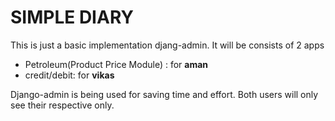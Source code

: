 # SIMPLE DIARY
This is just a basic implementation djang-admin. It will be consists of 2 apps
    
- Petroleum(Product Price Module) : for **aman**
- credit/debit: for **vikas**

Django-admin is being used for saving time and effort. Both users will only see their respective only.


